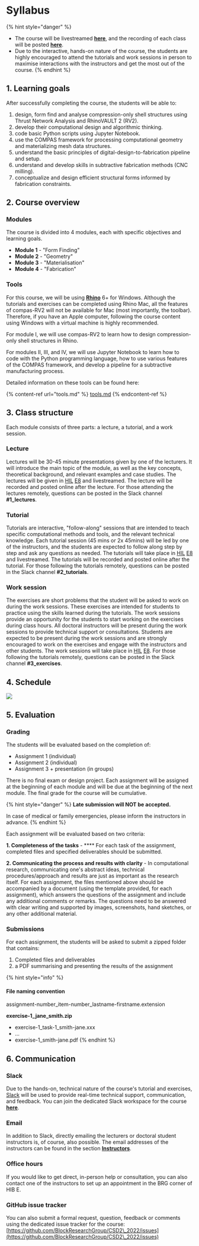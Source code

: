 # Syllabus

{% hint style="danger" %}
* The course will be livestreamed [**here**](https://video.ethz.ch/live/lectures/hoenggerberg/hil/hil-e-8.html), and the recording of each class will be posted [**here**](https://video.ethz.ch/lectures/d-arch/2022/spring.html).
* Due to the interactive, hands-on nature of the course, the students are highly encouraged to attend the tutorials and work sessions in person to maximise interactions with the instructors and get the most out of the course.&#x20;
{% endhint %}

## 1. Learning goals

After successfully completing the course, the students will be able to:

1. design, form find and analyse compression-only shell structures using Thrust Network Analysis and RhinoVAULT 2 (RV2).
2. develop their computational design and algorithmic thinking.
3. code basic Python scripts using Jupyter Notebook.
4. use the COMPAS framework for processing computational geometry and materializing mesh data structures.
5. understand the basic principles of digital-design-to-fabrication pipeline and setup.
6. understand and develop skills in subtractive fabrication methods (CNC milling).
7. conceptualize and design efficient structural forms informed by fabrication constraints.

## 2. Course overview

### Modules

The course is divided into 4 modules, each with specific objectives and learning goals.

* **Module 1** - "Form Finding"
* **Module 2** - "Geometry"
* **Module 3** - "Materialisation"
* **Module 4** - "Fabrication"

### Tools

For this course, we will be using [**Rhino**](https://www.rhino3d.com) 6+ for Windows. Although the tutorials and exercises can be completed using Rhino Mac, all the features of compas-RV2 will not be available for Mac (most importantly, the toolbar). Therefore, if you have an Apple computer, following the course content using Windows with a virtual machine is highly recommended.

For module I, we will use compas-RV2 to learn how to design compression-only shell structures in Rhino.

For modules II, III, and IV, we will use Jupyter Notebook to learn how to code with the Python programming language, how to use various features of the COMPAS framework, and develop a pipeline for a subtractive manufacturing process.&#x20;

Detailed information on these tools can be found here:

{% content-ref url="tools.md" %}
[tools.md](tools.md)
{% endcontent-ref %}

## 3. Class structure

Each module consists of three parts: a lecture, a tutorial, and a work session.

### Lecture

Lectures will be 30-45 minute presentations given by one of the lecturers. It will introduce the main topic of the module, as well as the key concepts, theoretical background, and relevant examples and case studies. The lectures will be given in [HIL](https://ethz.ch/services/en/service/rooms-and-buildings/orientierung/gebaeude.html?args0=HIL) [E8](https://ethz.ch/content/dam/ethz/associates/services/Service/raeume-und-gebaeude/orientierung/plan/HIL/HIL\_E\_VF\_20210301.pdf) and livestreamed. The lecture will be recorded and posted online after the lecture. For those attending the lectures remotely, questions can be posted in the Slack channel **#1\_lectures**.

### Tutorial

Tutorials are interactive, "follow-along" sessions that are intended to teach specific computational methods and tools, and the relevant technical knowledge. Each tutorial session (45 mins or 2x 45mins) will be led by one of the instructors, and the students are expected to follow along step by step and ask any questions as needed. The tutorials will take place in [HIL](https://ethz.ch/services/en/service/rooms-and-buildings/orientierung/gebaeude.html?args0=HIL) [E8](https://ethz.ch/content/dam/ethz/associates/services/Service/raeume-und-gebaeude/orientierung/plan/HIL/HIL\_E\_VF\_20210301.pdf) and livestreamed. The tutorials will be recorded and posted online after the tutorial. For those following the tutorials remotely, questions can be posted in the Slack channel **#2\_tutorials**.

### Work session

The exercises are short problems that the student will be asked to work on during the work sessions. These exercises are intended for students to practice using the skills learned during the tutorials. The work sessions provide an opportunity for the students to start working on the exercises during class hours. All doctoral instructors will be present during the work sessions to provide technical support or consultations. Students are expected to be present during the work sessions and are strongly encouraged to work on the exercises and engage with the instructors and other students. The work sessions will take place in [HIL](https://ethz.ch/services/en/service/rooms-and-buildings/orientierung/gebaeude.html?args0=HIL) [E8](https://ethz.ch/content/dam/ethz/associates/services/Service/raeume-und-gebaeude/orientierung/plan/HIL/HIL\_E\_VF\_20210301.pdf). For those following the tutorials remotely, questions can be posted in the Slack channel **#3\_exercises**.

## 4. Schedule

![](<.gitbook/assets/2022\_CSD2\_syllabus - Copy of Sylabus\_for\_CSD2-Gitbook-4.png>)

## 5. Evaluation

### Grading

The students will be evaluated based on the completion of:

* Assignment 1 (individual)
* Assignment 2 (individual)
* Assignment 3 + presentation (in groups)

There is no final exam or design project. Each assignment will be assigned at the beginning of each module and will be due at the beginning of the next module. The final grade for the course will be cumulative.

{% hint style="danger" %}
**Late submission will NOT be accepted.**

In case of medical or family emergencies, please inform the instructors in advance.
{% endhint %}

Each assignment will be evaluated based on two criteria:

**1. Completeness of the tasks** - **** For each task of the assignment, completed files and specified deliverables should be submitted. &#x20;

**2. Communicating the process and results with clarity** - In computational research, communicating one's abstract ideas, technical procedures/approach and results are just as important as the research itself. For each assignment, the files mentioned above should be accompanied by a document (using the template provided, for each assignment), which answers the questions of the assignment and include any additional comments or remarks. The questions need to be answered with clear writing and supported by images, screenshots, hand sketches, or any other additional material.&#x20;

### Submissions

For each assignment, the students will be asked to submit a zipped folder that contains:

1. Completed files and deliverables
2. a PDF summarising and presenting the results of the assignment&#x20;

{% hint style="info" %}
#### File naming convention

assignment-number\_item-number\_lastname-firstname.extension



**exercise-1\_jane\_smith.zip**

* exercise-1\_task-1\_smith-jane.xxx
* ...
* exercise-1\_smith-jane.pdf
{% endhint %}

## 6. Communication

### Slack

Due to the hands-on, technical nature of the course's tutorial and exercises, [Slack](https://slack.com/intl/en-ch/) will be used to provide real-time technical support, communication, and feedback. You can join the dedicated Slack workspace for the course [**here**](https://join.slack.com/t/csd22022/shared\_invite/zt-145lzu0lv-QKuFGwgYvwBXDn1q34SAOA).

### Email

In addition to Slack, directly emailing the lecturers or doctoral student instructors is, of course, also possible. The email addresses of the instructors can be found in the section [**Instructors**](instructors.md).

### Office hours

If you would like to get direct, in-person help or consultation, you can also contact one of the instructors to set up an appointment in the BRG corner of HIB E.  &#x20;

### GitHub issue tracker

You can also submit a formal request, question, feedback or comments using the dedicated issue tracker for the course: [https://github.com/BlockResearchGroup/CSD2\_2022/issues](https://github.com/BlockResearchGroup/CSD2\_2022/issues)
